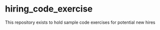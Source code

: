 # hiring_code_exercise
This repository exists to hold sample code exercises for potential new hires
